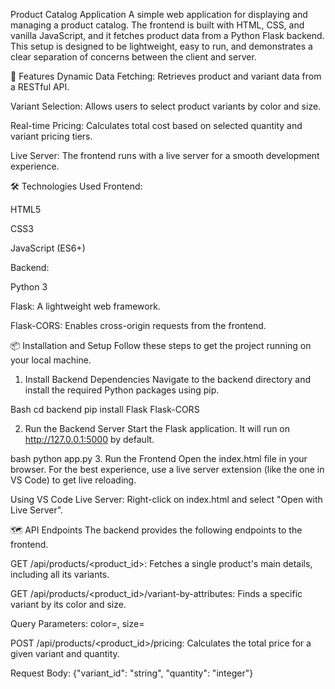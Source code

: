 
Product Catalog Application
A simple web application for displaying and managing a product catalog. The frontend is built with HTML, CSS, and vanilla JavaScript, and it fetches product data from a Python Flask backend. This setup is designed to be lightweight, easy to run, and demonstrates a clear separation of concerns between the client and server.

🚀 Features
Dynamic Data Fetching: Retrieves product and variant data from a RESTful API.

Variant Selection: Allows users to select product variants by color and size.

Real-time Pricing: Calculates total cost based on selected quantity and variant pricing tiers.

Live Server: The frontend runs with a live server for a smooth development experience.

🛠️ Technologies Used
Frontend:

HTML5

CSS3

JavaScript (ES6+)

Backend:

Python 3

Flask: A lightweight web framework.

Flask-CORS: Enables cross-origin requests from the frontend.

📦 Installation and Setup
Follow these steps to get the project running on your local machine.

1. Install Backend Dependencies
Navigate to the backend directory and install the required Python packages using pip.

Bash
cd backend
pip install Flask Flask-CORS

2. Run the Backend Server
Start the Flask application. It will run on http://127.0.0.1:5000 by default.

bash
python app.py
3. Run the Frontend
Open the index.html file in your browser. For the best experience, use a live server extension (like the one in VS Code) to get live reloading.

Using VS Code Live Server: Right-click on index.html and select "Open with Live Server".

🗺️ API Endpoints
The backend provides the following endpoints to the frontend.

GET /api/products/<product_id>: Fetches a single product's main details, including all its variants.

GET /api/products/<product_id>/variant-by-attributes: Finds a specific variant by its color and size.

Query Parameters: color=<value>, size=<value>

POST /api/products/<product_id>/pricing: Calculates the total price for a given variant and quantity.

Request Body: {"variant_id": "string", "quantity": "integer"}
